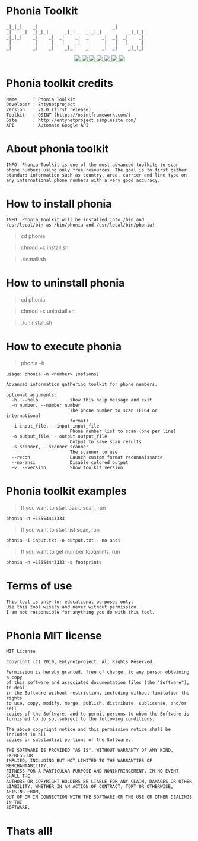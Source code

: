 # Phonia Toolkit

    _|_|_|    _|                            _|            
    _|    _|  _|_|_|      _|_|    _|_|_|          _|_|_|  
    _|_|_|    _|    _|  _|    _|  _|    _|  _|  _|    _|  
    _|        _|    _|  _|    _|  _|    _|  _|  _|    _|  
    _|        _|    _|    _|_|    _|    _|  _|    _|_|_|  

<p align="center">
  <a href="http://entynetproject.simplesite.com/">
    <img src="https://img.shields.io/badge/entynetproject-Ivan%20Nikolsky-blue.svg">
  </a>
  <a href="https://github.com/entynetproject/phonia/releases">
    <img src="https://img.shields.io/github/release/entynetproject/phonia.svg">
  </a>
  <a href="https://ru.m.wikipedia.org/wiki/Python">
    <img src="https://img.shields.io/badge/language-python-blue.svg">
 </a>
  <a href="https://ru.wikipedia.org/wiki/OSINT">
      <img src="https://img.shields.io/badge/toolkit-OSINT-red.svg?maxAge=2592000">
 </a>
  <a href="https://github.com/entynetproject/phonia/issues?q=is%3Aissue+is%3Aclosed">
      <img src="https://img.shields.io/github/issues/entynetproject/phonia.svg">
  </a>
  <a href="https://github.com/entynetproject/phonia/wiki">
      <img src="https://img.shields.io/badge/wiki%20-phonia-lightgrey.svg">
 </a>
  <a href="https://mobile.twitter.com/entynetproject">
    <img src="https://img.shields.io/badge/twitter-entynetproject-blue.svg">
 </a>
</p>

# Phonia toolkit credits

    Name      : Phonia Toolkit
    Developer : Entynetproject
    Version   : v1.0 (first release)
    Toolkit   : OSINT (https://osintframework.com/)
    Site      : http://entynetproject.simplesite.com/
    API       : Automate Google API

# About phonia toolkit

    INFO: Phonia Toolkit is one of the most advanced toolkits to scan 
    phone numbers using only free resources. The goal is to first gather 
    standard information such as country, area, carrier and line type on 
    any international phone numbers with a very good accuracy.

# How to install phonia

    INFO: Phonia Toolkit will be installed into /bin and 
    /usr/local/bin as /bin/phonia and /usr/local/bin/phonia!

> cd phonia

> chmod +x install.sh

> ./install.sh

# How to uninstall phonia

> cd phonia

> chmod +x uninstall.sh

> ./uninstall.sh

# How to execute phonia

> phonia -h

    usage: phonia -n <number> [options]

    Advanced information gathering toolkit for phone numbers.

    optional arguments:
      -h, --help            show this help message and exit
      -n number, --number number
                            The phone number to scan (E164 or international
                            format)
      -i input_file, --input input_file
                            Phone number list to scan (one per line)
      -o output_file, --output output_file
                            Output to save scan results
      -s scanner, --scanner scanner
                            The scanner to use
      --recon               Launch custom format reconnaissance
      --no-ansi             Disable colored output
      -v, --version         Show toolkit version

# Phonia toolkit examples

> If you want to start basic scan, run
    
    phonia -n +15554443333
    
> If you want to start list scan, run

    phonia -i input.txt -o output.txt --no-ansi
    
> If you want to get number footprints, run

    phonia -n +15554443333 -s footprints

# Terms of use

    This tool is only for educational purposes only.
    Use this tool wisely and never without permission.
    I am not responsible for anything you do with this tool.

# Phonia MIT license

    MIT License

    Copyright (C) 2019, Entynetproject. All Rights Reserved.

    Permission is hereby granted, free of charge, to any person obtaining a copy
    of this software and associated documentation files (the "Software"), to deal
    in the Software without restriction, including without limitation the rights
    to use, copy, modify, merge, publish, distribute, sublicense, and/or sell
    copies of the Software, and to permit persons to whom the Software is
    furnished to do so, subject to the following conditions:

    The above copyright notice and this permission notice shall be included in all
    copies or substantial portions of the Software.

    THE SOFTWARE IS PROVIDED "AS IS", WITHOUT WARRANTY OF ANY KIND, EXPRESS OR
    IMPLIED, INCLUDING BUT NOT LIMITED TO THE WARRANTIES OF MERCHANTABILITY,
    FITNESS FOR A PARTICULAR PURPOSE AND NONINFRINGEMENT. IN NO EVENT SHALL THE
    AUTHORS OR COPYRIGHT HOLDERS BE LIABLE FOR ANY CLAIM, DAMAGES OR OTHER
    LIABILITY, WHETHER IN AN ACTION OF CONTRACT, TORT OR OTHERWISE, ARISING FROM,
    OUT OF OR IN CONNECTION WITH THE SOFTWARE OR THE USE OR OTHER DEALINGS IN THE
    SOFTWARE.

# Thats all!
